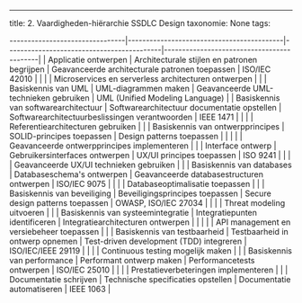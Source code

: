 ---
title: 2. Vaardigheden-hiërarchie SSDLC Design
taxonomie: None
tags:

--------------------------------|-------------------------------------------|-------------------------------------------|-------------------------------------------|
| Applicatie ontwerpen              | Architecturale stijlen en patronen begrijpen | Geavanceerde architecturale patronen toepassen | ISO/IEC 42010                            |
|                                   |                                            | Microservices en serverless architecturen ontwerpen |                                           |
| Basiskennis van UML               | UML-diagrammen maken                      | Geavanceerde UML-technieken gebruiken     | UML (Unified Modeling Language)           |
| Basiskennis van softwarearchitectuur | Softwarearchitectuur documentatie opstellen | Softwarearchitectuurbeslissingen verantwoorden | IEEE 1471                               |
|                                   |                                            | Referentiearchitecturen gebruiken         |                                           |
| Basiskennis van ontwerpprincipes  | SOLID-principes toepassen                 | Design patterns toepassen                 |                                           |
|                                   |                                            | Geavanceerde ontwerpprincipes implementeren |                                           |
| Interface ontwerp                 | Gebruikersinterfaces ontwerpen            | UX/UI principes toepassen                 | ISO 9241                                 |
|                                   |                                            | Geavanceerde UX/UI technieken gebruiken   |                                           |
| Basiskennis van databases         | Databaseschema's ontwerpen                | Geavanceerde databasestructuren ontwerpen | ISO/IEC 9075                             |
|                                   |                                            | Databaseoptimalisatie toepassen           |                                           |
| Basiskennis van beveiliging       | Beveiligingsprincipes toepassen           | Secure design patterns toepassen          | OWASP, ISO/IEC 27034                     |
|                                   |                                            | Threat modeling uitvoeren                 |                                           |
| Basiskennis van systeemintegratie | Integratiepunten identificeren            | Integratiearchitecturen ontwerpen         |                                           |
|                                   |                                            | API management en versiebeheer toepassen  |                                           |
| Basiskennis van testbaarheid      | Testbaarheid in ontwerp opnemen           | Test-driven development (TDD) integreren  | ISO/IEC/IEEE 29119                       |
|                                   |                                            | Continuous testing mogelijk maken         |                                           |
| Basiskennis van performance       | Performant ontwerp maken                  | Performancetests ontwerpen                | ISO/IEC 25010                            |
|                                   |                                            | Prestatieverbeteringen implementeren      |                                           |
| Documentatie schrijven            | Technische specificaties opstellen        | Documentatie automatiseren                | IEEE 1063                                |

